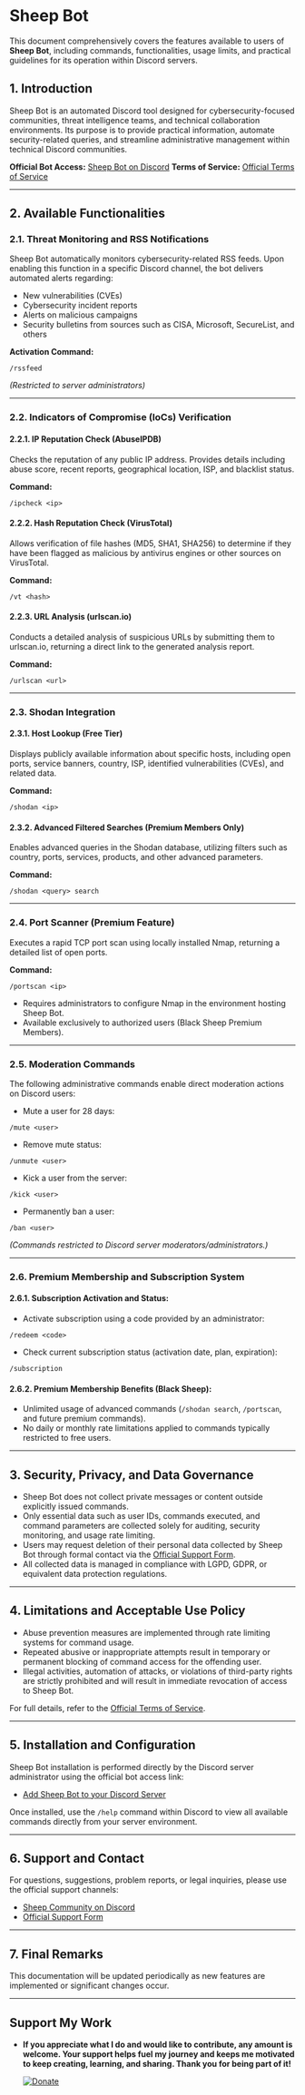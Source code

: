 

# Sheep Bot

This document comprehensively covers the features available to users of **Sheep Bot**, including commands, functionalities, usage limits, and practical guidelines for its operation within Discord servers.

## 1. Introduction

Sheep Bot is an automated Discord tool designed for cybersecurity-focused communities, threat intelligence teams, and technical collaboration environments. Its purpose is to provide practical information, automate security-related queries, and streamline administrative management within technical Discord communities.

**Official Bot Access:** [Sheep Bot on Discord](https://discord.com/discovery/applications/1345627921267818517)
**Terms of Service:** [Official Terms of Service](https://byfranke.com/pages/sheep-terms.html#)

---

## 2. Available Functionalities

### 2.1. Threat Monitoring and RSS Notifications

Sheep Bot automatically monitors cybersecurity-related RSS feeds. Upon enabling this function in a specific Discord channel, the bot delivers automated alerts regarding:

* New vulnerabilities (CVEs)
* Cybersecurity incident reports
* Alerts on malicious campaigns
* Security bulletins from sources such as CISA, Microsoft, SecureList, and others

**Activation Command:**

```
/rssfeed
```

*(Restricted to server administrators)*

---

### 2.2. Indicators of Compromise (IoCs) Verification

#### 2.2.1. IP Reputation Check (AbuseIPDB)

Checks the reputation of any public IP address. Provides details including abuse score, recent reports, geographical location, ISP, and blacklist status.

**Command:**

```
/ipcheck <ip>
```

#### 2.2.2. Hash Reputation Check (VirusTotal)

Allows verification of file hashes (MD5, SHA1, SHA256) to determine if they have been flagged as malicious by antivirus engines or other sources on VirusTotal.

**Command:**

```
/vt <hash>
```

#### 2.2.3. URL Analysis (urlscan.io)

Conducts a detailed analysis of suspicious URLs by submitting them to urlscan.io, returning a direct link to the generated analysis report.

**Command:**

```
/urlscan <url>
```

---

### 2.3. Shodan Integration

#### 2.3.1. Host Lookup (Free Tier)

Displays publicly available information about specific hosts, including open ports, service banners, country, ISP, identified vulnerabilities (CVEs), and related data.

**Command:**

```
/shodan <ip>
```

#### 2.3.2. Advanced Filtered Searches (Premium Members Only)

Enables advanced queries in the Shodan database, utilizing filters such as country, ports, services, products, and other advanced parameters.

**Command:**

```
/shodan <query> search
```

---

### 2.4. Port Scanner (Premium Feature)

Executes a rapid TCP port scan using locally installed Nmap, returning a detailed list of open ports.

**Command:**

```
/portscan <ip>
```

* Requires administrators to configure Nmap in the environment hosting Sheep Bot.
* Available exclusively to authorized users (Black Sheep Premium Members).

---

### 2.5. Moderation Commands

The following administrative commands enable direct moderation actions on Discord users:

* Mute a user for 28 days:

```
/mute <user>
```

* Remove mute status:

```
/unmute <user>
```

* Kick a user from the server:

```
/kick <user>
```

* Permanently ban a user:

```
/ban <user>
```

*(Commands restricted to Discord server moderators/administrators.)*

---

### 2.6. Premium Membership and Subscription System

#### 2.6.1. Subscription Activation and Status:

* Activate subscription using a code provided by an administrator:

```
/redeem <code>
```

* Check current subscription status (activation date, plan, expiration):

```
/subscription
```

#### 2.6.2. Premium Membership Benefits (Black Sheep):

* Unlimited usage of advanced commands (`/shodan search`, `/portscan`, and future premium commands).
* No daily or monthly rate limitations applied to commands typically restricted to free users.

---

## 3. Security, Privacy, and Data Governance

* Sheep Bot does not collect private messages or content outside explicitly issued commands.
* Only essential data such as user IDs, commands executed, and command parameters are collected solely for auditing, security monitoring, and usage rate limiting.
* Users may request deletion of their personal data collected by Sheep Bot through formal contact via the [Official Support Form](https://byfranke.com/index-eng.html#Contact).
* All collected data is managed in compliance with LGPD, GDPR, or equivalent data protection regulations.

---

## 4. Limitations and Acceptable Use Policy

* Abuse prevention measures are implemented through rate limiting systems for command usage.
* Repeated abusive or inappropriate attempts result in temporary or permanent blocking of command access for the offending user.
* Illegal activities, automation of attacks, or violations of third-party rights are strictly prohibited and will result in immediate revocation of access to Sheep Bot.

For full details, refer to the [Official Terms of Service](https://byfranke.com/pages/sheep-terms.html#).

---

## 5. Installation and Configuration

Sheep Bot installation is performed directly by the Discord server administrator using the official bot access link:

* [Add Sheep Bot to your Discord Server](https://discord.com/discovery/applications/1345627921267818517)

Once installed, use the `/help` command within Discord to view all available commands directly from your server environment.

---

## 6. Support and Contact

For questions, suggestions, problem reports, or legal inquiries, please use the official support channels:

* [Sheep Community on Discord](https://discord.gg/n8cpR9hJ2y)
* [Official Support Form](https://byfranke.com/index-eng.html#Contact)

---

## 7. Final Remarks

This documentation will be updated periodically as new features are implemented or significant changes occur.

---

## Support My Work 

- **If you appreciate what I do and would like to contribute, any amount is welcome. Your support helps fuel my journey and keeps me motivated to keep creating, learning, and sharing. Thank you for being part of it!**

    [![Donate](https://img.shields.io/badge/Support-Development-blue?style=for-the-badge&logo=github)](https://donate.stripe.com/28o8zQ2wY3Dr57G001)
